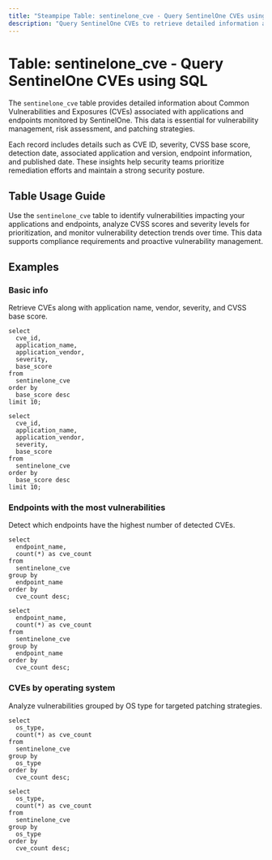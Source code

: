 ```yaml
---
title: "Steampipe Table: sentinelone_cve - Query SentinelOne CVEs using SQL"
description: "Query SentinelOne CVEs to retrieve detailed information about vulnerabilities detected across your environment, including CVSS scores, severity levels, and associated applications."
---
```


# Table: sentinelone_cve - Query SentinelOne CVEs using SQL

The `sentinelone_cve` table provides detailed information about Common Vulnerabilities and Exposures (CVEs) associated with applications and endpoints monitored by SentinelOne. This data is essential for vulnerability management, risk assessment, and patching strategies.

Each record includes details such as CVE ID, severity, CVSS base score, detection date, associated application and version, endpoint information, and published date. These insights help security teams prioritize remediation efforts and maintain a strong security posture.

## Table Usage Guide

Use the `sentinelone_cve` table to identify vulnerabilities impacting your applications and endpoints, analyze CVSS scores and severity levels for prioritization, and monitor vulnerability detection trends over time. This data supports compliance requirements and proactive vulnerability management.

## Examples

### Basic info
Retrieve CVEs along with application name, vendor, severity, and CVSS base score.

```sql+postgres
select
  cve_id,
  application_name,
  application_vendor,
  severity,
  base_score
from
  sentinelone_cve
order by
  base_score desc
limit 10;
```

```sql+sqlite
select
  cve_id,
  application_name,
  application_vendor,
  severity,
  base_score
from
  sentinelone_cve
order by
  base_score desc
limit 10;
```

### Endpoints with the most vulnerabilities
Detect which endpoints have the highest number of detected CVEs.

```sql+postgres
select
  endpoint_name,
  count(*) as cve_count
from
  sentinelone_cve
group by
  endpoint_name
order by
  cve_count desc;
```

```sql+sqlite
select
  endpoint_name,
  count(*) as cve_count
from
  sentinelone_cve
group by
  endpoint_name
order by
  cve_count desc;
```

### CVEs by operating system
Analyze vulnerabilities grouped by OS type for targeted patching strategies.

```sql+postgres
select
  os_type,
  count(*) as cve_count
from
  sentinelone_cve
group by
  os_type
order by
  cve_count desc;
```

```sql+sqlite
select
  os_type,
  count(*) as cve_count
from
  sentinelone_cve
group by
  os_type
order by
  cve_count desc;
```